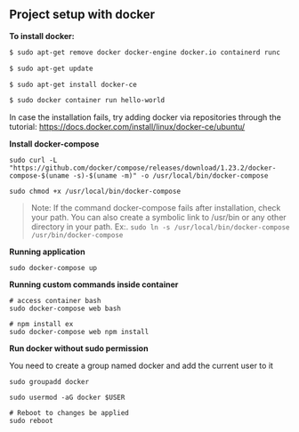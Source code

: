
## Project setup with docker

**To install docker:**

```bash
$ sudo apt-get remove docker docker-engine docker.io containerd runc

$ sudo apt-get update

$ sudo apt-get install docker-ce

$ sudo docker container run hello-world
```

In case the installation fails, try adding docker via repositories through the tutorial:
https://docs.docker.com/install/linux/docker-ce/ubuntu/

**Install docker-compose**

```
sudo curl -L "https://github.com/docker/compose/releases/download/1.23.2/docker-compose-$(uname -s)-$(uname -m)" -o /usr/local/bin/docker-compose

sudo chmod +x /usr/local/bin/docker-compose
```

> Note: If the command docker-compose fails after installation, check your path. 
> You can also create a symbolic link to /usr/bin or any other directory in your path. Ex:. `sudo ln -s /usr/local/bin/docker-compose /usr/bin/docker-compose`

**Running application**

```
sudo docker-compose up
```

**Running custom commands inside container**

```
# access container bash
sudo docker-compose web bash

# npm install ex
sudo docker-compose web npm install
```

**Run docker without sudo permission**

You need to create a group named docker and add the current user to it

```
sudo groupadd docker

sudo usermod -aG docker $USER

# Reboot to changes be applied
sudo reboot
```
